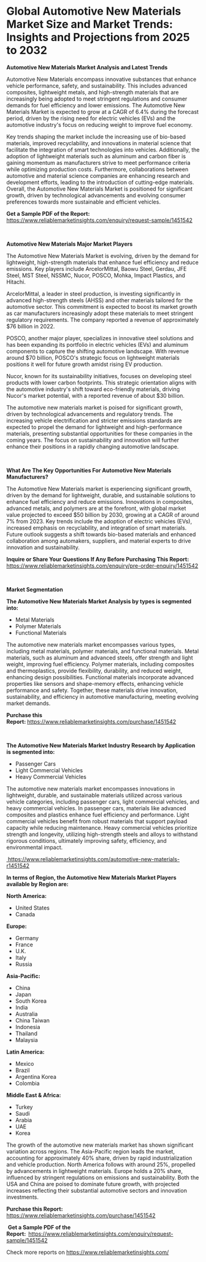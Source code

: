 <p><h1>Global Automotive New Materials Market Size and Market Trends: Insights and Projections from 2025 to 2032</h1></p><p><strong>Automotive New Materials Market Analysis and Latest Trends</strong></p>
<p><p>Automotive New Materials encompass innovative substances that enhance vehicle performance, safety, and sustainability. This includes advanced composites, lightweight metals, and high-strength materials that are increasingly being adopted to meet stringent regulations and consumer demands for fuel efficiency and lower emissions. The Automotive New Materials Market is expected to grow at a CAGR of 6.4% during the forecast period, driven by the rising need for electric vehicles (EVs) and the automotive industry's focus on reducing weight to improve fuel economy.</p><p>Key trends shaping the market include the increasing use of bio-based materials, improved recyclability, and innovations in material science that facilitate the integration of smart technologies into vehicles. Additionally, the adoption of lightweight materials such as aluminum and carbon fiber is gaining momentum as manufacturers strive to meet performance criteria while optimizing production costs. Furthermore, collaborations between automotive and material science companies are enhancing research and development efforts, leading to the introduction of cutting-edge materials. Overall, the Automotive New Materials Market is positioned for significant growth, driven by technological advancements and evolving consumer preferences towards more sustainable and efficient vehicles.</p></p>
<p><strong>Get a Sample PDF of the Report:&nbsp;</strong> <a href="https://www.reliablemarketinsights.com/enquiry/request-sample/1451542?utm_campaign=3560&utm_medium=2&utm_source=Github&utm_content=ia&utm_term=03042025&utm_id=automotive-new-materials">https://www.reliablemarketinsights.com/enquiry/request-sample/1451542</a></p>
<p>&nbsp;</p>
<p><strong>Automotive New Materials Major Market Players</strong></p>
<p><p>The Automotive New Materials Market is evolving, driven by the demand for lightweight, high-strength materials that enhance fuel efficiency and reduce emissions. Key players include ArcelorMittal, Baowu Steel, Gerdau, JFE Steel, MST Steel, NSSMC, Nucor, POSCO, Mohka, Impact Plastics, and Hitachi.</p><p>ArcelorMittal, a leader in steel production, is investing significantly in advanced high-strength steels (AHSS) and other materials tailored for the automotive sector. This commitment is expected to boost its market growth as car manufacturers increasingly adopt these materials to meet stringent regulatory requirements. The company reported a revenue of approximately $76 billion in 2022.</p><p>POSCO, another major player, specializes in innovative steel solutions and has been expanding its portfolio in electric vehicles (EVs) and aluminum components to capture the shifting automotive landscape. With revenue around $70 billion, POSCO's strategic focus on lightweight materials positions it well for future growth amidst rising EV production.</p><p>Nucor, known for its sustainability initiatives, focuses on developing steel products with lower carbon footprints. This strategic orientation aligns with the automotive industry's shift toward eco-friendly materials, driving Nucor's market potential, with a reported revenue of about $30 billion.</p><p>The automotive new materials market is poised for significant growth, driven by technological advancements and regulatory trends. The increasing vehicle electrification and stricter emissions standards are expected to propel the demand for lightweight and high-performance materials, presenting substantial opportunities for these companies in the coming years. The focus on sustainability and innovation will further enhance their positions in a rapidly changing automotive landscape.</p></p>
<p>&nbsp;</p>
<p><strong>What Are The Key Opportunities For Automotive New Materials Manufacturers?</strong></p>
<p><p>The Automotive New Materials market is experiencing significant growth, driven by the demand for lightweight, durable, and sustainable solutions to enhance fuel efficiency and reduce emissions. Innovations in composites, advanced metals, and polymers are at the forefront, with global market value projected to exceed $50 billion by 2030, growing at a CAGR of around 7% from 2023. Key trends include the adoption of electric vehicles (EVs), increased emphasis on recyclability, and integration of smart materials. Future outlook suggests a shift towards bio-based materials and enhanced collaboration among automakers, suppliers, and material experts to drive innovation and sustainability.</p></p>
<p><strong>Inquire or Share Your Questions If Any Before Purchasing This Report:</strong> <a href="https://www.reliablemarketinsights.com/enquiry/pre-order-enquiry/1451542?utm_campaign=3560&utm_medium=2&utm_source=Github&utm_content=ia&utm_term=03042025&utm_id=automotive-new-materials">https://www.reliablemarketinsights.com/enquiry/pre-order-enquiry/1451542</a></p>
<p>&nbsp;</p>
<p><strong>Market Segmentation</strong></p>
<p><strong>The Automotive New Materials Market Analysis by types is segmented into:</strong></p>
<p><ul><li>Metal Materials</li><li>Polymer Materials</li><li>Functional Materials</li></ul></p>
<p><p>The automotive new materials market encompasses various types, including metal materials, polymer materials, and functional materials. Metal materials, such as aluminum and advanced steels, offer strength and light weight, improving fuel efficiency. Polymer materials, including composites and thermoplastics, provide flexibility, durability, and reduced weight, enhancing design possibilities. Functional materials incorporate advanced properties like sensors and shape-memory effects, enhancing vehicle performance and safety. Together, these materials drive innovation, sustainability, and efficiency in automotive manufacturing, meeting evolving market demands.</p></p>
<p><strong>Purchase this Report:&nbsp;</strong><a href="https://www.reliablemarketinsights.com/purchase/1451542?utm_campaign=3560&utm_medium=2&utm_source=Github&utm_content=ia&utm_term=03042025&utm_id=automotive-new-materials">https://www.reliablemarketinsights.com/purchase/1451542</a></p>
<p>&nbsp;</p>
<p><strong>The Automotive New Materials Market Industry Research by Application is segmented into:</strong></p>
<p><ul><li>Passenger Cars</li><li>Light Commercial Vehicles</li><li>Heavy Commercial Vehicles</li></ul></p>
<p><p>The automotive new materials market encompasses innovations in lightweight, durable, and sustainable materials utilized across various vehicle categories, including passenger cars, light commercial vehicles, and heavy commercial vehicles. In passenger cars, materials like advanced composites and plastics enhance fuel efficiency and performance. Light commercial vehicles benefit from robust materials that support payload capacity while reducing maintenance. Heavy commercial vehicles prioritize strength and longevity, utilizing high-strength steels and alloys to withstand rigorous conditions, ultimately improving safety, efficiency, and environmental impact.</p></p>
<p><a href="https://www.reliablemarketinsights.com/automotive-new-materials-r1451542?utm_campaign=3560&utm_medium=2&utm_source=Github&utm_content=ia&utm_term=03042025&utm_id=automotive-new-materials">&nbsp;https://www.reliablemarketinsights.com/automotive-new-materials-r1451542</a></p>
<p><strong>In terms of Region, the Automotive New Materials Market Players available by Region are:</strong></p>
<p>
    <p> <strong> North America: </strong>
        <ul>
            <li>United States</li>
            <li>Canada</li>
        </ul>
        </p> 
    <p> <strong> Europe: </strong>
        <ul>
            <li>Germany</li>
            <li>France</li>
            <li>U.K.</li>
            <li>Italy</li>
            <li>Russia</li>
        </ul>
        </p> 
    <p> <strong> Asia-Pacific: </strong>
        <ul>
            <li>China</li>
            <li>Japan</li>
            <li>South Korea</li>
            <li>India</li>
            <li>Australia</li>
            <li>China Taiwan</li>
            <li>Indonesia</li>
            <li>Thailand</li>
            <li>Malaysia</li>
        </ul>
        </p> 
    <p> <strong> Latin America: </strong>
        <ul>
            <li>Mexico</li>
            <li>Brazil</li>
            <li>Argentina Korea</li>
            <li>Colombia</li>
        </ul>
        </p> 
    <p> <strong> Middle East & Africa: </strong>
        <ul>
            <li>Turkey</li>
            <li>Saudi</li>
            <li>Arabia</li>
            <li>UAE</li>
            <li>Korea</li>
        </ul>
    </p>
    </p>
<p><p>The growth of the automotive new materials market has shown significant variation across regions. The Asia-Pacific region leads the market, accounting for approximately 40% share, driven by rapid industrialization and vehicle production. North America follows with around 25%, propelled by advancements in lightweight materials. Europe holds a 20% share, influenced by stringent regulations on emissions and sustainability. Both the USA and China are poised to dominate future growth, with projected increases reflecting their substantial automotive sectors and innovation investments.</p></p>
<p><strong>Purchase this Report: </strong><a href="https://www.reliablemarketinsights.com/purchase/1451542?utm_campaign=3560&utm_medium=2&utm_source=Github&utm_content=ia&utm_term=03042025&utm_id=automotive-new-materials">https://www.reliablemarketinsights.com/purchase/1451542</a></p>
<p>&nbsp;<strong>Get a Sample PDF of the Report:&nbsp;&nbsp;</strong><a href="https://www.reliablemarketinsights.com/enquiry/request-sample/1451542?utm_campaign=3560&utm_medium=2&utm_source=Github&utm_content=ia&utm_term=03042025&utm_id=automotive-new-materials">https://www.reliablemarketinsights.com/enquiry/request-sample/1451542</a></p>
<p><strong></strong></p>
<p>Check more reports on <a href="https://www.reliablemarketinsights.com/?utm_campaign=3560&utm_medium=2&utm_source=Github&utm_content=ia&utm_term=03042025&utm_id=automotive-new-materials">https://www.reliablemarketinsights.com/</a></p>